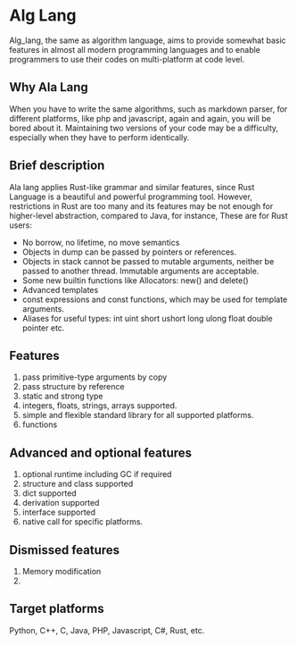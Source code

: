 # Alg Lang
Alg_lang, the same as algorithm language, aims to provide somewhat basic features in almost all modern programming languages and to enable programmers to use their codes on multi-platform at code level.

## Why Ala Lang
When you have to write the same algorithms, such as markdown parser, for different platforms, like php and javascript, again and again, you will be bored about it. Maintaining two versions of your code may be a difficulty, especially when they have to perform identically.

## Brief description

Ala lang applies Rust-like grammar and similar features, since Rust Language is a beautiful and powerful programming tool. However, restrictions in Rust are too many and its features may be not enough for higher-level abstraction, compared to Java, for instance, These are for Rust users:

- No borrow, no lifetime, no move semantics
- Objects in dump can be passed by pointers or references.
- Objects in stack cannot be passed to mutable arguments, neither be passed to another thread. Immutable arguments are acceptable.
- Some new builtin functions like Allocators: new() and delete()
- Advanced templates
- const expressions and const functions, which may be used for template arguments.
- Aliases for useful types: int uint short ushort long ulong float double pointer etc.
 

## Features

1. pass primitive-type arguments by copy
1. pass structure by reference
1. static and strong type
1. integers, floats, strings, arrays supported.
1. simple and flexible standard library for all supported platforms.
1. functions

## Advanced and optional features
1. optional runtime including GC if required
1. structure and class supported
1. dict supported
1. derivation supported
1. interface supported
1. native call for specific platforms.

## Dismissed features
1. Memory modification
1. 

## Target platforms
Python, C++, C, Java, PHP, Javascript, C#, Rust, etc.
